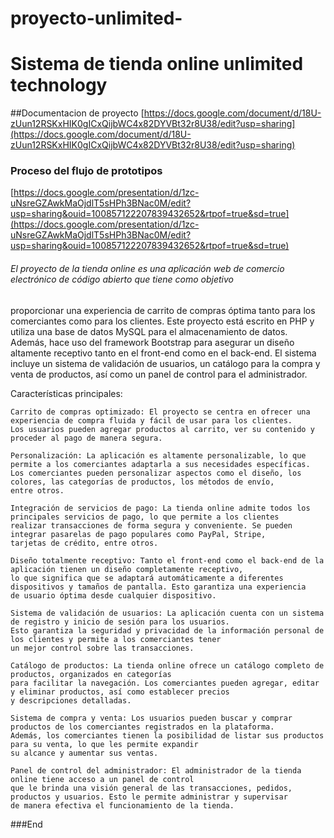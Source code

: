 # proyecto-unlimited-
# Sistema de tienda online unlimited technology
##Documentacion de proyecto
[https://docs.google.com/document/d/18U-zUun12RSKxHIK0gICxQijbWC4x82DYVBt32r8U38/edit?usp=sharing](https://docs.google.com/document/d/18U-zUun12RSKxHIK0gICxQijbWC4x82DYVBt32r8U38/edit?usp=sharing)
### Proceso del flujo de prototipos
[https://docs.google.com/presentation/d/1zc-uNsreGZAwkMaOjdlT5sHPh3BNac0M/edit?usp=sharing&ouid=100857122207839432652&rtpof=true&sd=true](https://docs.google.com/presentation/d/1zc-uNsreGZAwkMaOjdlT5sHPh3BNac0M/edit?usp=sharing&ouid=100857122207839432652&rtpof=true&sd=true)


###### El proyecto de la tienda online es una aplicación web de comercio electrónico de código abierto que tiene como objetivo
proporcionar una experiencia de carrito de compras óptima tanto para los comerciantes como para los clientes. 
Este proyecto está escrito en PHP y utiliza una base de datos MySQL para el almacenamiento de datos. 
Además, hace uso del framework Bootstrap para asegurar un diseño altamente receptivo tanto en el front-end como en el back-end. 
El sistema incluye un sistema de validación de usuarios, un catálogo para la compra y venta de productos, así como un panel de control
para el administrador.

Características principales:

    Carrito de compras optimizado: El proyecto se centra en ofrecer una experiencia de compra fluida y fácil de usar para los clientes. 
    Los usuarios pueden agregar productos al carrito, ver su contenido y proceder al pago de manera segura.

    Personalización: La aplicación es altamente personalizable, lo que permite a los comerciantes adaptarla a sus necesidades específicas.
    Los comerciantes pueden personalizar aspectos como el diseño, los colores, las categorías de productos, los métodos de envío, 
    entre otros.

    Integración de servicios de pago: La tienda online admite todos los principales servicios de pago, lo que permite a los clientes 
    realizar transacciones de forma segura y conveniente. Se pueden integrar pasarelas de pago populares como PayPal, Stripe, 
    tarjetas de crédito, entre otros.

    Diseño totalmente receptivo: Tanto el front-end como el back-end de la aplicación tienen un diseño completamente receptivo,
    lo que significa que se adaptará automáticamente a diferentes dispositivos y tamaños de pantalla. Esto garantiza una experiencia 
    de usuario óptima desde cualquier dispositivo.

    Sistema de validación de usuarios: La aplicación cuenta con un sistema de registro y inicio de sesión para los usuarios.
    Esto garantiza la seguridad y privacidad de la información personal de los clientes y permite a los comerciantes tener 
    un mejor control sobre las transacciones.

    Catálogo de productos: La tienda online ofrece un catálogo completo de productos, organizados en categorías 
    para facilitar la navegación. Los comerciantes pueden agregar, editar y eliminar productos, así como establecer precios 
    y descripciones detalladas.

    Sistema de compra y venta: Los usuarios pueden buscar y comprar productos de los comerciantes registrados en la plataforma.
    Además, los comerciantes tienen la posibilidad de listar sus productos para su venta, lo que les permite expandir 
    su alcance y aumentar sus ventas.

    Panel de control del administrador: El administrador de la tienda online tiene acceso a un panel de control 
    que le brinda una visión general de las transacciones, pedidos, productos y usuarios. Esto le permite administrar y supervisar
    de manera efectiva el funcionamiento de la tienda.

###End
